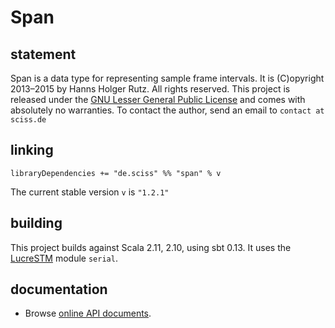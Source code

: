 # Span

## statement

Span is a data type for representing sample frame intervals. It is (C)opyright 2013&ndash;2015 by Hanns Holger Rutz. All rights reserved. This project is released under the [GNU Lesser General Public License](https://raw.github.com/Sciss/Span/master/LICENSE) and comes with absolutely no warranties. To contact the author, send an email to `contact at sciss.de`

## linking

    libraryDependencies += "de.sciss" %% "span" % v

The current stable version `v` is `"1.2.1"`

## building

This project builds against Scala 2.11, 2.10, using sbt 0.13. It uses the [LucreSTM](https://www.github.com/Sciss/LucreSTM) module `serial`.

## documentation

 - Browse [online API documents](http://sciss.github.io/Span/latest/api/).
